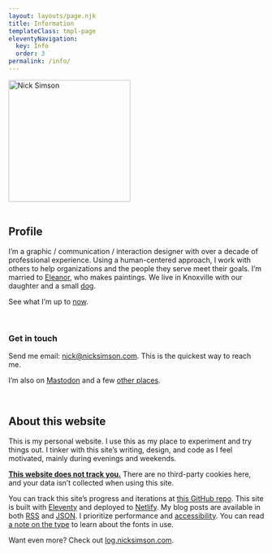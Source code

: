 ```yaml
---
layout: layouts/page.njk
title: Information
templateClass: tmpl-page
eleventyNavigation:
  key: Info
  order: 3
permalink: /info/
---
```


<div class="row">

<div class="grid-fourth grid-last flow">
<div class="bg-color-cycle img-circle" style="max-width:240px">
        <img src="/img/misc/grainy-nick-profile.png" alt="Nick Simson" width="240" class="img-circle img-multiply u-photo"/>
        </div>
&nbsp;
</div>

<div class="grid-three-fourths flow">

## Profile

I’m a graphic / communication / interaction designer with over a decade of professional experience. Using a human-centered approach, I work with others to help organizations and the people they serve meet their goals. I’m married to [Eleanor](https://eleanoraldrich.com), who makes paintings. We live in Knoxville with our daughter and a small&nbsp;[dog](https://dogsof.dev/dogs/zelda/).

See what I’m up to [now](/now/).

&nbsp;

### Get in touch

Send me email: [nick@nicksimson.com](mailto:nick@nicksimson.com). This is the quickest way to reach me. 

I’m also on <a rel="me" href="https://mastodon.social/@nsmsn">Mastodon</a> and a few [other places](/links).

&nbsp;

## About this website

This is my personal website. I use this as my place to experiment and try things out. I tinker with this site’s writing, design, and code as I feel motivated, mainly during evenings and weekends.

<strong><a href="https://themarkup.org/blacklight?url=nicksimson.com">This website does not track you.</a></strong> There are no third-party cookies here, and your data isn’t collected when using this site.

You can track this site’s progress and iterations at [this GitHub repo](https://github.com/nsmsn/nicksimsondotcom). This site is built with [Eleventy](https://11ty.dev/) and deployed to [Netlify](https://netlify.com). My blog posts are available in both [RSS](https://www.nicksimson.com/feed/feed.xml) and [JSON](https://www.nicksimson.com/feed/feed.json). I prioritize performance and <a href="/accessibility">accessibility</a>. You can read [a note on the type](/type) to learn about the fonts in use.

Want even more? Check out [log.nicksimson.com](https://log.nicksimson.com).

</div>

</div>
